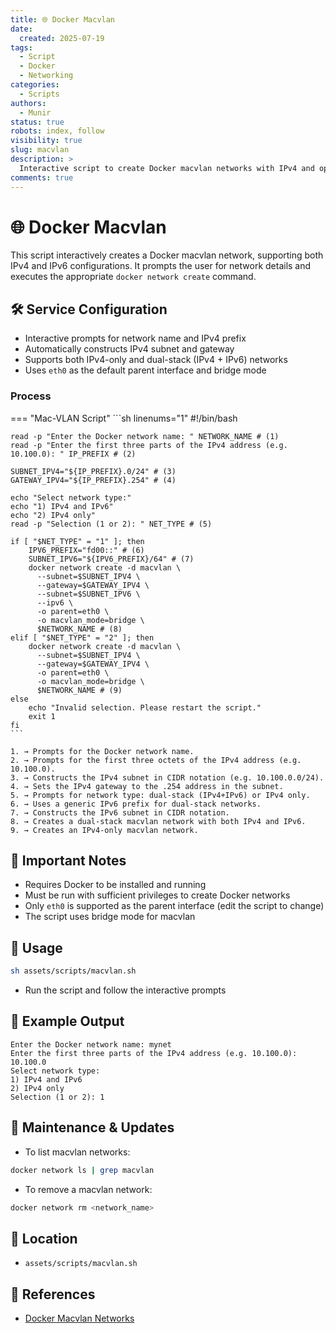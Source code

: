 ```yaml
---
title: 🌐 Docker Macvlan
date:
  created: 2025-07-19
tags:
  - Script
  - Docker
  - Networking
categories:
  - Scripts
authors:
  - Munir
status: true
robots: index, follow
visibility: true
slug: macvlan
description: >
  Interactive script to create Docker macvlan networks with IPv4 and optional IPv6 support.
comments: true
---
```


# 🌐 Docker Macvlan

This script interactively creates a Docker macvlan network, supporting both IPv4 and IPv6 configurations. It prompts the user for network details and executes the appropriate `docker network create` command.

<!-- more -->

## 🛠️ Service Configuration

- Interactive prompts for network name and IPv4 prefix
- Automatically constructs IPv4 subnet and gateway
- Supports both IPv4-only and dual-stack (IPv4 + IPv6) networks
- Uses `eth0` as the default parent interface and bridge mode

### Process

=== "Mac-VLAN Script"
    ```sh linenums="1"
    #!/bin/bash

    read -p "Enter the Docker network name: " NETWORK_NAME # (1)
    read -p "Enter the first three parts of the IPv4 address (e.g. 10.100.0): " IP_PREFIX # (2)

    SUBNET_IPV4="${IP_PREFIX}.0/24" # (3)
    GATEWAY_IPV4="${IP_PREFIX}.254" # (4)

    echo "Select network type:"
    echo "1) IPv4 and IPv6"
    echo "2) IPv4 only"
    read -p "Selection (1 or 2): " NET_TYPE # (5)

    if [ "$NET_TYPE" = "1" ]; then
        IPV6_PREFIX="fd00::" # (6)
        SUBNET_IPV6="${IPV6_PREFIX}/64" # (7)
        docker network create -d macvlan \
          --subnet=$SUBNET_IPV4 \
          --gateway=$GATEWAY_IPV4 \
          --subnet=$SUBNET_IPV6 \
          --ipv6 \
          -o parent=eth0 \
          -o macvlan_mode=bridge \
          $NETWORK_NAME # (8)
    elif [ "$NET_TYPE" = "2" ]; then
        docker network create -d macvlan \
          --subnet=$SUBNET_IPV4 \
          --gateway=$GATEWAY_IPV4 \
          -o parent=eth0 \
          -o macvlan_mode=bridge \
          $NETWORK_NAME # (9)
    else
        echo "Invalid selection. Please restart the script."
        exit 1
    fi
    ```

    1. → Prompts for the Docker network name.
    2. → Prompts for the first three octets of the IPv4 address (e.g. 10.100.0).
    3. → Constructs the IPv4 subnet in CIDR notation (e.g. 10.100.0.0/24).
    4. → Sets the IPv4 gateway to the .254 address in the subnet.
    5. → Prompts for network type: dual-stack (IPv4+IPv6) or IPv4 only.
    6. → Uses a generic IPv6 prefix for dual-stack networks.
    7. → Constructs the IPv6 subnet in CIDR notation.
    8. → Creates a dual-stack macvlan network with both IPv4 and IPv6.
    9. → Creates an IPv4-only macvlan network.


## 🔐 Important Notes

- Requires Docker to be installed and running
- Must be run with sufficient privileges to create Docker networks
- Only `eth0` is supported as the parent interface (edit the script to change)
- The script uses bridge mode for macvlan

## 🚀 Usage

```bash
sh assets/scripts/macvlan.sh
```

- Run the script and follow the interactive prompts

## 📝 Example Output

```
Enter the Docker network name: mynet
Enter the first three parts of the IPv4 address (e.g. 10.100.0): 10.100.0
Select network type:
1) IPv4 and IPv6
2) IPv4 only
Selection (1 or 2): 1
```

## 🔄 Maintenance & Updates

- To list macvlan networks:
```bash
docker network ls | grep macvlan
```
- To remove a macvlan network:
```bash
docker network rm <network_name>
```

## 📂 Location

- `assets/scripts/macvlan.sh`

## 🔗 References

- [Docker Macvlan Networks](https://docs.docker.com/network/macvlan/) 
